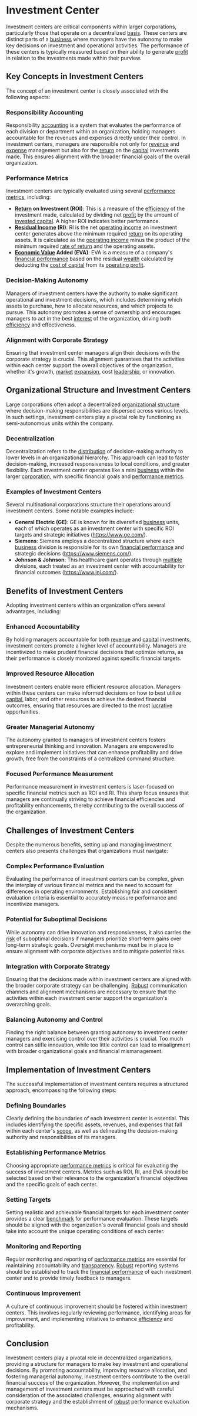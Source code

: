 # Investment Center

Investment centers are critical components within larger corporations, particularly those that operate on a decentralized [basis](../b/basis.md). These centers are distinct parts of a [business](../b/business.md) where managers have the autonomy to make key decisions on investment and operational activities. The performance of these centers is typically measured based on their ability to generate [profit](../p/profit.md) in relation to the investments made within their purview.

## Key Concepts in Investment Centers

The concept of an investment center is closely associated with the following aspects:

### Responsibility Accounting

Responsibility [accounting](../a/accounting.md) is a system that evaluates the performance of each division or department within an organization, holding managers accountable for the revenues and expenses directly under their control. In investment centers, managers are responsible not only for [revenue](../r/revenue.md) and [expense](../e/expense.md) management but also for the [return](../r/return.md) on the [capital](../c/capital.md) investments made. This ensures alignment with the broader financial goals of the overall organization.

### Performance Metrics

Investment centers are typically evaluated using several [performance metrics](../p/performance_metrics.md), including:

- **[Return](../r/return.md) on Investment (ROI)**: This is a measure of the [efficiency](../e/efficiency.md) of the investment made, calculated by dividing net [profit](../p/profit.md) by the amount of [invested capital](../i/invested_capital.md). A higher ROI indicates better performance.
- **[Residual Income](../r/residual_income.md) (RI)**: RI is the net [operating income](../o/operating_income.md) an investment center generates above the minimum required [return](../r/return.md) on its operating assets. It is calculated as the [operating income](../o/operating_income.md) minus the product of the minimum required [rate of return](../r/rate_of_return.md) and the operating assets.
- **[Economic Value](../e/economic_value.md) Added (EVA)**: EVA is a measure of a company's [financial performance](../f/financial_performance.md) based on the residual [wealth](../w/wealth.md) calculated by deducting the [cost of capital](../c/cost_of_capital.md) from its [operating profit](../o/operating_profit.md).

### Decision-Making Autonomy

Managers of investment centers have the authority to make significant operational and investment decisions, which includes determining which assets to purchase, how to allocate resources, and which projects to pursue. This autonomy promotes a sense of ownership and encourages managers to act in the best [interest](../i/interest.md) of the organization, driving both [efficiency](../e/efficiency.md) and effectiveness.

### Alignment with Corporate Strategy

Ensuring that investment center managers align their decisions with the corporate strategy is crucial. This alignment guarantees that the activities within each center support the overall objectives of the organization, whether it's growth, [market](../m/market.md) [expansion](../e/expansion.md), cost [leadership](../l/leadership.md), or innovation.

## Organizational Structure and Investment Centers

Large corporations often adopt a decentralized [organizational structure](../o/organizational_structure.md) where decision-making responsibilities are dispersed across various levels. In such settings, investment centers play a pivotal role by functioning as semi-autonomous units within the company.

### Decentralization

Decentralization refers to the [distribution](../d/distribution.md) of decision-making authority to lower levels in an organizational hierarchy. This approach can lead to faster decision-making, increased responsiveness to local conditions, and greater flexibility. Each investment center operates like a mini [business](../b/business.md) within the larger [corporation](../c/corporation.md), with specific financial goals and [performance metrics](../p/performance_metrics.md).

### Examples of Investment Centers

Several multinational corporations structure their operations around investment centers. Some notable examples include:

- **General Electric (GE)**: GE is known for its diversified [business](../b/business.md) units, each of which operates as an investment center with specific ROI targets and strategic initiatives (https://www.ge.com/).
- **Siemens**: Siemens employs a decentralized structure where each [business](../b/business.md) division is responsible for its own [financial performance](../f/financial_performance.md) and strategic decisions (https://www.siemens.com/).
- **Johnson & Johnson**: This healthcare giant operates through [multiple](../m/multiple.md) divisions, each treated as an investment center with accountability for financial outcomes (https://www.jnj.com/).

## Benefits of Investment Centers

Adopting investment centers within an organization offers several advantages, including:

### Enhanced Accountability

By holding managers accountable for both [revenue](../r/revenue.md) and [capital](../c/capital.md) investments, investment centers promote a higher level of accountability. Managers are incentivized to make prudent financial decisions that optimize returns, as their performance is closely monitored against specific financial targets.

### Improved Resource Allocation

Investment centers enable more efficient resource allocation. Managers within these centers can make informed decisions on how to best utilize [capital](../c/capital.md), labor, and other resources to achieve the desired financial outcomes, ensuring that resources are directed to the most [lucrative](../l/lucrative.md) opportunities.

### Greater Managerial Autonomy

The autonomy granted to managers of investment centers fosters entrepreneurial thinking and innovation. Managers are empowered to explore and implement initiatives that can enhance profitability and drive growth, free from the constraints of a centralized command structure.

### Focused Performance Measurement

Performance measurement in investment centers is laser-focused on specific financial metrics such as ROI and RI. This sharp focus ensures that managers are continually striving to achieve financial efficiencies and profitability enhancements, thereby contributing to the overall success of the organization.

## Challenges of Investment Centers

Despite the numerous benefits, setting up and managing investment centers also presents challenges that organizations must navigate:

### Complex Performance Evaluation

Evaluating the performance of investment centers can be complex, given the interplay of various financial metrics and the need to account for differences in operating environments. Establishing fair and consistent evaluation criteria is essential to accurately measure performance and incentivize managers.

### Potential for Suboptimal Decisions

While autonomy can drive innovation and responsiveness, it also carries the [risk](../r/risk.md) of suboptimal decisions if managers prioritize short-term gains over long-term strategic goals. Oversight mechanisms must be in place to ensure alignment with corporate objectives and to mitigate potential risks.

### Integration with Corporate Strategy

Ensuring that the decisions made within investment centers are aligned with the broader corporate strategy can be challenging. [Robust](../r/robust.md) communication channels and alignment mechanisms are necessary to ensure that the activities within each investment center support the organization's overarching goals.

### Balancing Autonomy and Control

Finding the right balance between granting autonomy to investment center managers and exercising control over their activities is crucial. Too much control can stifle innovation, while too little control can lead to misalignment with broader organizational goals and financial mismanagement.

## Implementation of Investment Centers

The successful implementation of investment centers requires a structured approach, encompassing the following steps:

### Defining Boundaries

Clearly defining the boundaries of each investment center is essential. This includes identifying the specific assets, revenues, and expenses that fall within each center's [scope](../s/scope.md), as well as delineating the decision-making authority and responsibilities of its managers.

### Establishing Performance Metrics

Choosing appropriate [performance metrics](../p/performance_metrics.md) is critical for evaluating the success of investment centers. Metrics such as ROI, RI, and EVA should be selected based on their relevance to the organization's financial objectives and the specific goals of each center.

### Setting Targets

Setting realistic and achievable financial targets for each investment center provides a clear [benchmark](../b/benchmark.md) for performance evaluation. These targets should be aligned with the organization's overall financial goals and should take into account the unique operating conditions of each center.

### Monitoring and Reporting

Regular monitoring and reporting of [performance metrics](../p/performance_metrics.md) are essential for maintaining accountability and [transparency](../t/transparency.md). [Robust](../r/robust.md) reporting systems should be established to track the [financial performance](../f/financial_performance.md) of each investment center and to provide timely feedback to managers.

### Continuous Improvement

A culture of continuous improvement should be fostered within investment centers. This involves regularly reviewing performance, identifying areas for improvement, and implementing initiatives to enhance [efficiency](../e/efficiency.md) and profitability.

## Conclusion

Investment centers play a pivotal role in decentralized organizations, providing a structure for managers to make key investment and operational decisions. By promoting accountability, improving resource allocation, and fostering managerial autonomy, investment centers contribute to the overall financial success of the organization. However, the implementation and management of investment centers must be approached with careful consideration of the associated challenges, ensuring alignment with corporate strategy and the establishment of [robust](../r/robust.md) performance evaluation mechanisms.